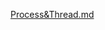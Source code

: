 [Process&Thread.md](https://verbena-treatment-eb5.notion.site/Process-Thread-b0c4a3ec99544fe09c7d74759c7850b4)